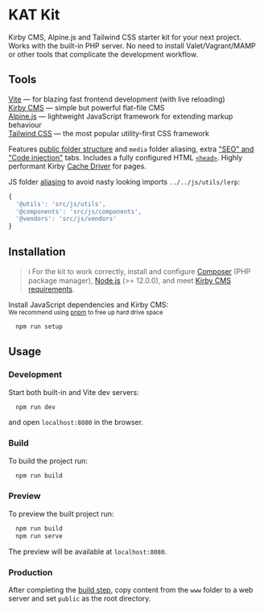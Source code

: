 # KAT Kit

Kirby CMS, Alpine.js and Tailwind CSS starter kit for your next project.  
Works with the built-in PHP server. No need to install Valet/Vagrant/MAMP or other tools that complicate the development workflow.

## Tools
[Vite](https://vitejs.dev/) — for blazing fast frontend development (with live reloading)  
[Kirby CMS](https://getkirby.com/) — simple but powerful flat-file CMS  
[Alpine.js](https://alpinejs.dev/) — lightweight JavaScript framework for extending markup behaviour  
[Tailwind CSS](https://tailwindcss.com/) — the most popular utility-first CSS framework


Features [public folder structure](https://getkirby.com/docs/guide/configuration#custom-folder-setup) and `media` folder aliasing, extra ["SEO" and "Code injection"](./www/app/blueprints/tabs) tabs. Includes a fully configured HTML [`<head>`](www/app/snippets/site). Highly performant Kirby [Cache Driver](https://github.com/bnomei/kirby3-php-cachedriver) for pages.

JS folder [aliasing](https://vitejs.dev/config/#resolve-alias) to avoid nasty looking imports `../../js/utils/lerp`:

```javascript
{
  '@utils': 'src/js/utils',
  '@components': 'src/js/components',
  '@vendors': 'src/js/vendors'
}
```


## Installation
> ℹ︎ For the kit to work correctly, install and configure [Composer](https://getcomposer.org/download/) (PHP package manager), [Node.js](https://nodejs.org/en/) (>= 12.0.0), and meet [Kirby CMS requirements](https://getkirby.com/docs/guide/quickstart#requirements).

Install JavaScript dependencies and Kirby CMS:   
<sub>We recommend using [pnpm](https://pnpm.io/) to free up hard drive space</sub>

```bash
  npm run setup
```


## Usage
### Development

Start both built-in and Vite dev servers:

```bash
  npm run dev
```

and open `localhost:8080` in the browser.

### Build

To build the project run:

```bash
  npm run build
```

### Preview

To preview the built project run:

```bash
  npm run build
  npm run serve
```

The preview will be available at `localhost:8080`.

### Production

After completing the [build step](#build), copy content from the `www` folder to a web server and set `public` as the root directory.

